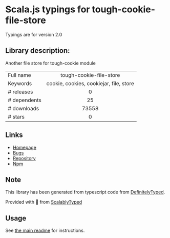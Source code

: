 
# Scala.js typings for tough-cookie-file-store

Typings are for version 2.0

## Library description:
Another file store for tough-cookie module

|                    |                 |
| ------------------ | :-------------: |
| Full name          | tough-cookie-file-store |
| Keywords           | cookie, cookies, cookiejar, file, store |
| # releases         | 0 |
| # dependents       | 25 |
| # downloads        | 73558 |
| # stars            | 0 |

## Links
- [Homepage](https://github.com/ivanmarban/tough-cookie-file-store)
- [Bugs](https://github.com/ivanmarban/tough-cookie-file-store/issues)
- [Repository](https://github.com/ivanmarban/tough-cookie-file-store)
- [Npm](https://www.npmjs.com/package/tough-cookie-file-store)
    


## Note
This library has been generated from typescript code from [DefinitelyTyped](https://definitelytyped.org).

Provided with :purple_heart: from [ScalablyTyped](https://github.com/oyvindberg/ScalablyTyped)

## Usage
See [the main readme](../../readme.md) for instructions.


